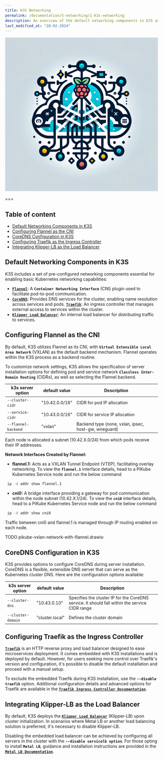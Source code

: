 ```yaml
---
title: K3S Networking
permalink: /documentation/5-networking/1-k3s-networking
description: An overview of the default networking components in K3S and instructions for their configuration in PiKube Kubernetes Service.
last_modified_at: "28-02-2024"
---
```


<p align="center">
    <img alt="k3s-networking"
    src="../resources/networking/k3s-networking.webp"
    width="%"
    height="%">
</p>

===

<!-- omit in toc -->
## Table of content

- [Default Networking Components in K3S](#default-networking-components-in-k3s)
- [Configuring Flannel as the CNI](#configuring-flannel-as-the-cni)
- [CoreDNS Configuration in K3S](#coredns-configuration-in-k3s)
- [Configuring Traefik as the Ingress Controller](#configuring-traefik-as-the-ingress-controller)
- [Integrating Klipper-LB as the Load Balancer](#integrating-klipper-lb-as-the-load-balancer)

## Default Networking Components in K3S

K3S includes a set of pre-configured networking components essential for enabling basic Kubernetes networking capabilities:

- [**`Flannel`**](https://github.com/flannel-io/flannel): A **`Container Networking Interface`** (CNI) plugin used to facilitate pod-to-pod communication.
- [**`CoreDNS`**](https://coredns.io/): Provides DNS services for the cluster, enabling name resolution across services and pods.
[**`Traefik`**](https://traefik.io/): An ingress controller that manages external access to services within the cluster.
- [**`Klipper Load Balancer`**](https://github.com/k3s-io/klipper-lb): An internal load balancer for distributing traffic to services.

<a id="configuring-flannel-as-the-cni"></a>

## Configuring Flannel as the CNI

By default, K3S utilizes Flannel as its CNI, with **`Virtual Extensible Local Area Network`** (VXLAN) as the default backend mechanism. Flannel operates within the K3S process as a backend routine.

To customize network settings, K3S allows the specification of server installation options for defining pod and service network **`Classless Inter-Domain Routing`** (CIDRs), as well as selecting the Flannel backend.

| k3s server option | default value | Description |
| ----- | ---- |---- |
| `--cluster-cidr` | "10.42.0.0/16" | CIDR for pod IP allocation |
| `--service-cidr` | "10.43.0.0/16" | CIDR for service IP allocation |
| `--flannel-backend` | "vxlan" | Backend type (none, vxlan, ipsec, host-gw, wireguard) |

Each node is allocated a subnet (10.42.X.0/24) from which pods receive their IP addresses.

**Network Interfaces Created by Flannel:**

- **flannel.1:** Acts as a VXLAN Tunnel Endpoint (VTEP), facilitating overlay networking. To view the **`flannel.1`** interface details, head to a PiKube Kubernetes Service node and run the below command

```bash
 ip -d addr show flannel.1
```

- **cni0:** A bridge interface providing a gateway for pod communication within the node subnet (10.42.X.1/24). To view the **`cni0`** interface details, head to a PiKube Kubernetes Service node and run the below command

```bash
 ip -d addr show cni0
```

Traffic between cni0 and flannel.1 is managed through IP routing enabled on each node.

TODO pikube-vxlan-network-with-flannel.drawio

<a id="coredns-configuration-in-k3s"></a>

## CoreDNS Configuration in K3S

K3S provides options to configure CoreDNS during server installation. CoreDNS is a flexible, extensible DNS server that can serve as the Kubernetes cluster DNS. Here are the configuration options available:

| k3s server option | default value | Description |
| ----- | ---- |---- |
| `--cluster-dns` | "10.43.0.10" | Specifies the cluster IP for the CoreDNS service. It should fall within the service CIDR range |
| `--cluster-domain` | "cluster.local" | Defines the cluster domain |

<a id="configuring-traefik-as-the-ingress-ontroller"></a>

## Configuring Traefik as the Ingress Controller

[**`Traefik`**](https://traefik.io/) is an HTTP reverse proxy and load balancer designed to ease microservices deployment. It comes embedded with K3S installations and is deployed by default. However, for users seeking more control over Traefik's version and configuration, it's possible to disable the default installation and proceed with a manual setup.

To exclude the embedded Traefik during K3S installation, use the **`--disable traefik`** option. Additional configuration details and advanced options for Traefik are available in the [**`Traefik Ingress Controller Documentation`**](https://github.com/Crypto-Aggressor/PiKube-Kubernetes-Cluster/blob/production/documentation/2.7-ingress-controller-traefik.md).

<a id="integrating-klipper-lb-as-the Load Balancer"></a>

## Integrating Klipper-LB as the Load Balancer

By default, K3S deploys the [**`Klipper Load Balancer`**](https://github.com/k3s-io/klipper-lb) (Klipper-LB) upon cluster initialization. In scenarios where Metal LB or another load balancing solution is preferred, it's necessary to disable Klipper-LB.

Disabling the embedded load balancer can be achieved by configuring all servers in the cluster with the **`--disable servicelb option`**. For those opting to install **`Metal LB`**, guidance and installation instructions are provided in the [**`Metal LB Documentation`**](https://github.com/Crypto-Aggressor/PiKube-Kubernetes-Cluster/blob/production/documentation/2.6-load-balancer-metal-lb.md).
